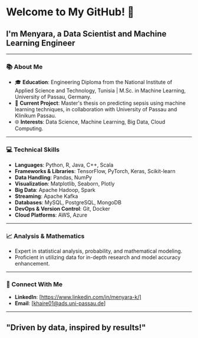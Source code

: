 # Welcome to My GitHub! 👋

## I'm Menyara, a Data Scientist and Machine Learning Engineer

---

### 📚 About Me
- 🎓 **Education**: Engineering Diploma from the National Institute of Applied Science and Technology, Tunisia | M.Sc. in Machine Learning, University of Passau, Germany.
- 🏥 **Current Project**: Master's thesis on predicting sepsis using machine learning techniques, in collaboration with University of Passau and Klinikum Passau.
- 🌐 **Interests**: Data Science, Machine Learning, Big Data, Cloud Computing.

---

### 💻 Technical Skills
- **Languages**: Python, R, Java, C++, Scala
- **Frameworks & Libraries**: TensorFlow, PyTorch, Keras, Scikit-learn
- **Data Handling**: Pandas, NumPy
- **Visualization**: Matplotlib, Seaborn, Plotly
- **Big Data**: Apache Hadoop, Spark
- **Streaming**: Apache Kafka
- **Databases**: MySQL, PostgreSQL, MongoDB
- **DevOps & Version Control**: Git, Docker
- **Cloud Platforms**: AWS, Azure


---

### 📈 Analysis & Mathematics
- Expert in statistical analysis, probability, and mathematical modeling.
- Proficient in utilizing data for in-depth research and model accuracy enhancement.

---

### 🤝 Connect With Me
- **LinkedIn**: [https://www.linkedin.com/in/menyara-k/]
- **Email**: [khaire01@ads.uni-passau.de]

---

## "Driven by data, inspired by results!"


